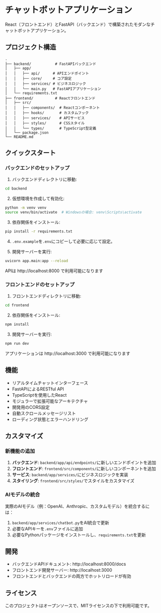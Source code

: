 # チャットボットアプリケーション

React（フロントエンド）とFastAPI（バックエンド）で構築されたモダンなチャットボットアプリケーション。

## プロジェクト構造

```
.
├── backend/           # FastAPIバックエンド
│   ├── app/
│   │   ├── api/      # APIエンドポイント
│   │   ├── core/     # コア設定
│   │   ├── services/ # ビジネスロジック
│   │   └── main.py   # FastAPIアプリケーション
│   └── requirements.txt
├── frontend/          # Reactフロントエンド
│   ├── src/
│   │   ├── components/  # Reactコンポーネント
│   │   ├── hooks/       # カスタムフック
│   │   ├── services/    # APIサービス
│   │   ├── styles/      # CSSスタイル
│   │   └── types/       # TypeScript型定義
│   └── package.json
└── README.md
```

## クイックスタート

### バックエンドのセットアップ

1. バックエンドディレクトリに移動:
```bash
cd backend
```

2. 仮想環境を作成して有効化:
```bash
python -m venv venv
source venv/bin/activate  # Windowsの場合: venv\Scripts\activate
```

3. 依存関係をインストール:
```bash
pip install -r requirements.txt
```

4. `.env.example`を`.env`にコピーして必要に応じて設定。

5. 開発サーバーを実行:
```bash
uvicorn app.main:app --reload
```

APIは http://localhost:8000 で利用可能になります

### フロントエンドのセットアップ

1. フロントエンドディレクトリに移動:
```bash
cd frontend
```

2. 依存関係をインストール:
```bash
npm install
```

3. 開発サーバーを実行:
```bash
npm run dev
```

アプリケーションは http://localhost:3000 で利用可能になります

## 機能

- リアルタイムチャットインターフェース
- FastAPIによるRESTful API
- TypeScriptを使用したReact
- モジュラーで拡張可能なアーキテクチャ
- 開発用のCORS設定
- 自動スクロールメッセージリスト
- ローディング状態とエラーハンドリング

## カスタマイズ

### 新機能の追加

1. **バックエンド**: `backend/app/api/endpoints/`に新しいエンドポイントを追加
2. **フロントエンド**: `frontend/src/components/`に新しいコンポーネントを追加
3. **サービス**: `backend/app/services/`にビジネスロジックを実装
4. **スタイリング**: `frontend/src/styles/`でスタイルをカスタマイズ

### AIモデルの統合

実際のAIモデル（例：OpenAI、Anthropic、カスタムモデル）を統合するには：

1. `backend/app/services/chatbot.py`をAI統合で更新
2. 必要なAPIキーを`.env`ファイルに追加
3. 必要なPythonパッケージをインストールし、`requirements.txt`を更新

## 開発

- バックエンドAPIドキュメント: http://localhost:8000/docs
- フロントエンド開発サーバー: http://localhost:3000
- フロントエンドとバックエンドの両方でホットリロードが有効

## ライセンス

このプロジェクトはオープンソースで、MITライセンスの下で利用可能です。
